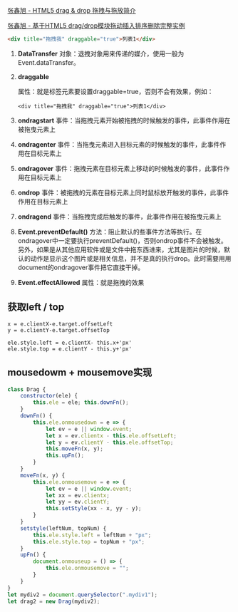 [张鑫旭 - HTML5 drag & drop 拖拽与拖放简介](https://www.zhangxinxu.com/wordpress/2011/02/html5-drag-drop-%e6%8b%96%e6%8b%bd%e4%b8%8e%e6%8b%96%e6%94%be%e7%ae%80%e4%bb%8b/)

[张鑫旭 - 基于HTML5 drag/drop模块拖动插入排序删除完整实例](https://www.zhangxinxu.com/wordpress/2016/11/html5-drag-drop-module-insert-sort-delete-demo/)

```html
<div title="拖拽我" draggable="true">列表1</div>
```


1. **DataTransfer** 对象：退拽对象用来传递的媒介，使用一般为Event.dataTransfer。

2. **draggable** 

   属性：就是标签元素要设置draggable=true，否则不会有效果，例如：

   ```
   <div title="拖拽我" draggable="true">列表1</div>
   ```

3. **ondragstart** 事件：当拖拽元素开始被拖拽的时候触发的事件，此事件作用在被拖曳元素上

4. **ondragenter** 事件：当拖曳元素进入目标元素的时候触发的事件，此事件作用在目标元素上

5. **ondragover** 事件：拖拽元素在目标元素上移动的时候触发的事件，此事件作用在目标元素上

6. **ondrop** 事件：被拖拽的元素在目标元素上同时鼠标放开触发的事件，此事件作用在目标元素上

7. **ondragend** 事件：当拖拽完成后触发的事件，此事件作用在被拖曳元素上

8. **Event.preventDefault()** 方法：阻止默认的些事件方法等执行。在ondragover中一定要执行preventDefault()，否则ondrop事件不会被触发。另外，如果是从其他应用软件或是文件中拖东西进来，尤其是图片的时候，默认的动作是显示这个图片或是相关信息，并不是真的执行drop。此时需要用用document的ondragover事件把它直接干掉。

9. **Event.effectAllowed** 属性：就是拖拽的效果



## 获取left / top

```
x = e.clientX-e.target.offsetLeft
y = e.clientY-e.target.offsetTop

ele.style.left = e.clientX- this.x+'px'
ele.style.top = e.clientY - this.y+'px'
```

## mousedowm + mousemove实现

```js
class Drag {
    constructor(ele) {
        this.ele = ele; this.downFn();
    }
    downFn() {
        this.ele.onmousedown = e => {
            let ev = e || window.event;
            let x = ev.clientx - this.ele.offsetLeft;
            let y = ev.clientY - this.ele.offsetTop;
            this.moveFn(x, y);
            this.upFn();
        }
    }
    moveFn(x, y) {
        this.ele.onmousemove = e => {
            let ev = e || window.event;
            let xx = ev.clientx;
            let yy = ev.clientY;
            this.setStyle(xx - x, yy - y);
        }
    }
    setstyle(leftNum, topNum) {
        this.ele.style.left = leftNum + "px";
        this.ele.style.top = topNum + "px";
    }
    upFn() {
        document.onmouseup = () => {
            this.ele.onmousemove = "";
        }
    }
}
let mydiv2 = document.querySelector(".mydiv1");
let drag2 = new Drag(mydiv2);
```

